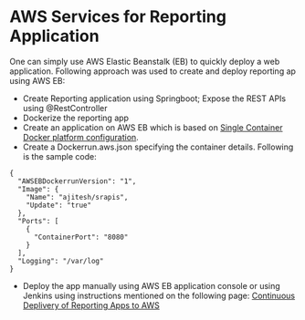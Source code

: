 # AWS Services for Reporting Application

One can simply use AWS Elastic Beanstalk (EB) to quickly deploy a web application. Following approach was used to create and deploy reporting ap using AWS EB:

* Create Reporting application using Springboot; Expose the REST APIs using @RestController 
* Dockerize the reporting app
* Create an application on AWS EB which is based on [Single Container Docker platform configuration](http://docs.aws.amazon.com/elasticbeanstalk/latest/dg/create_deploy_docker.html).
* Create a Dockerrun.aws.json specifying the container details. Following is the sample code:
```
{
  "AWSEBDockerrunVersion": "1",
  "Image": {
    "Name": "ajitesh/srapis",
    "Update": "true"
  },
  "Ports": [
    {
      "ContainerPort": "8080"
    }
  ],
  "Logging": "/var/log"
}
```
* Deploy the app manually using AWS EB application console or using Jenkins using instructions mentioned on the following page: [Continuous Deplivery of Reporting Apps to AWS](https://github.com/eajitesh/Reporting-Solution-on-AWS/blob/master/cicd_reporting_apps_aws.md)
